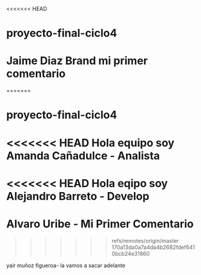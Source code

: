 <<<<<<< HEAD
# proyecto-final-ciclo4 

# Jaime Diaz Brand mi primer comentario

=======
# proyecto-final-ciclo4
<<<<<<< HEAD
Hola equipo soy Amanda Cañadulce - Analista
=======
<<<<<<< HEAD
Hola eqipo soy Alejandro Barreto - Develop
=======

# Alvaro Uribe - Mi Primer Comentario
>>>>>>> refs/remotes/origin/master
>>>>>>> 170a13da0a7a4da4b2682fdef6410bcb24e31860


yair muñoz figueroa- la vamos a sacar adelante
